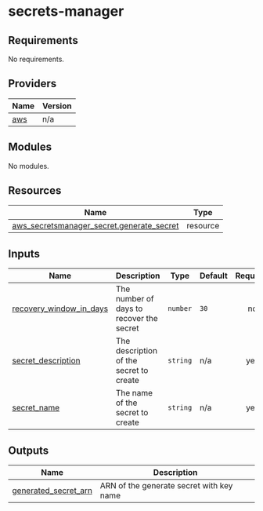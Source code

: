 # secrets-manager

<!-- BEGIN_TF_DOCS -->
## Requirements

No requirements.

## Providers

| Name | Version |
|------|---------|
| <a name="provider_aws"></a> [aws](#provider\_aws) | n/a |

## Modules

No modules.

## Resources

| Name | Type |
|------|------|
| [aws_secretsmanager_secret.generate_secret](https://registry.terraform.io/providers/hashicorp/aws/latest/docs/resources/secretsmanager_secret) | resource |

## Inputs

| Name | Description | Type | Default | Required |
|------|-------------|------|---------|:--------:|
| <a name="input_recovery_window_in_days"></a> [recovery\_window\_in\_days](#input\_recovery\_window\_in\_days) | The number of days to recover the secret | `number` | `30` | no |
| <a name="input_secret_description"></a> [secret\_description](#input\_secret\_description) | The description of the secret to create | `string` | n/a | yes |
| <a name="input_secret_name"></a> [secret\_name](#input\_secret\_name) | The name of the secret to create | `string` | n/a | yes |

## Outputs

| Name | Description |
|------|-------------|
| <a name="output_generated_secret_arn"></a> [generated\_secret\_arn](#output\_generated\_secret\_arn) | ARN of the generate secret with key name |
<!-- END_TF_DOCS -->
